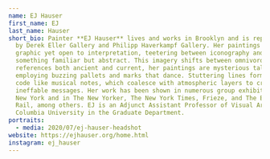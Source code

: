 ```yaml
---
name: EJ Hauser
first_name: EJ
last_name: Hauser
short_bio: Painter **EJ Hauser** lives and works in Brooklyn and is represented
  by Derek Eller Gallery and Philipp Haverkampf Gallery. Her paintings are
  graphic yet open to interpretation, teetering between iconography and
  something familiar but abstract. This imagery shifts between omnivorous
  references both ancient and current, her paintings are mysterious talisman,
  employing buzzing pallets and marks that dance. Stuttering lines form a visual
  code like musical notes, which coalesce with atmospheric layers to create
  ineffable messages. Her work has been shown in numerous group exhibitions in
  New York and in The New Yorker, The New York Times, Frieze, and The Brooklyn
  Rail, among others. EJ is an Adjunct Assistant Professor of Visual Arts at
  Columbia University in the Graduate Department.
portraits:
  - media: 2020/07/ej-hauser-headshot
website: https://ejhauser.org/home.html
instagram: ej_hauser
---
```

